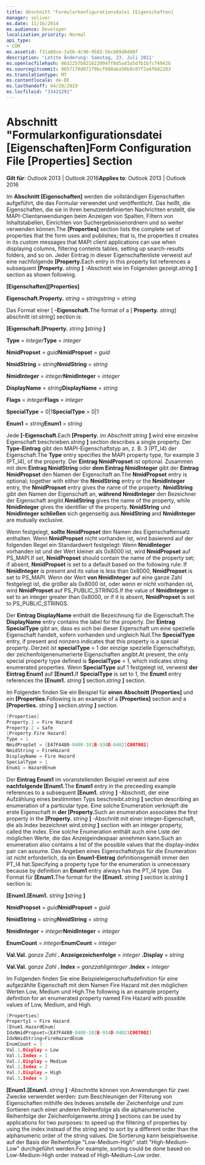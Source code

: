 ```yaml
---
title: Abschnitt "Formularkonfigurationsdatei [Eigenschaften]
manager: soliver
ms.date: 11/16/2014
ms.audience: Developer
localization_priority: Normal
api_type:
- COM
ms.assetid: f31a08ce-3a56-4c90-9502-5bcb09d8d80f
description: 'Letzte Änderung: Samstag, 23. Juli 2011'
ms.openlocfilehash: 86d2257b821622094ff8d5ad3a5d7b1bfc74942b
ms.sourcegitcommit: 8657170d071f9bcf680aba50b9c07f2a4fb82283
ms.translationtype: MT
ms.contentlocale: de-DE
ms.lasthandoff: 04/28/2019
ms.locfileid: "33421291"
---
```

# <a name="form-configuration-file-properties-section"></a><span data-ttu-id="baac7-103">Abschnitt "Formularkonfigurationsdatei [Eigenschaften]</span><span class="sxs-lookup"><span data-stu-id="baac7-103">Form Configuration File [Properties] Section</span></span>

  
  
<span data-ttu-id="baac7-104">**Gilt für**: Outlook 2013 | Outlook 2016</span><span class="sxs-lookup"><span data-stu-id="baac7-104">**Applies to**: Outlook 2013 | Outlook 2016</span></span> 
  
<span data-ttu-id="baac7-105">Im **Abschnitt [Eigenschaften]** werden die vollständigen Eigenschaften aufgeführt, die das Formular verwendet und veröffentlicht. Das heißt, die Eigenschaften, die sie in ihren benutzerdefinierten Nachrichten erstellt, die MAPI-Clientanwendungen beim Anzeigen von Spalten, Filtern von Inhaltstabellen, Einrichten von Suchergebnissenordnern und so weiter verwenden können.</span><span class="sxs-lookup"><span data-stu-id="baac7-105">The **[Properties]** section lists the complete set of properties that the form uses and publishes; that is, the properties it creates in its custom messages that MAPI client applications can use when displaying columns, filtering contents tables, setting up search-results folders, and so on.</span></span> <span data-ttu-id="baac7-106">Jeder Eintrag in dieser Eigenschaftenliste verweist auf eine nachfolgende **[Property.**</span><span class="sxs-lookup"><span data-stu-id="baac7-106">Each entry in this property list references a subsequent **[Property.**</span></span> <span data-ttu-id="baac7-107">_string_ **]** -Abschnitt wie im Folgenden gezeigt.</span><span class="sxs-lookup"><span data-stu-id="baac7-107">_string_ **]** section as shown following.</span></span> 
  
 <span data-ttu-id="baac7-108">**[Eigenschaften]**</span><span class="sxs-lookup"><span data-stu-id="baac7-108">**[Properties]**</span></span>
  
 <span data-ttu-id="baac7-109">**Eigenschaft.**</span><span class="sxs-lookup"><span data-stu-id="baac7-109">**Property.**</span></span> <span data-ttu-id="baac7-110">_string_  =   _string_</span><span class="sxs-lookup"><span data-stu-id="baac7-110">_string_ =  _string_</span></span>
  
<span data-ttu-id="baac7-111">Das Format einer [ **-Eigenschaft.**</span><span class="sxs-lookup"><span data-stu-id="baac7-111">The format of a [ **Property.**</span></span> <span data-ttu-id="baac7-112">_string_] abschnitt ist:</span><span class="sxs-lookup"><span data-stu-id="baac7-112">_string_] section is:</span></span> 
  
 <span data-ttu-id="baac7-113">**[Eigenschaft.**</span><span class="sxs-lookup"><span data-stu-id="baac7-113">**[Property.**</span></span> <span data-ttu-id="baac7-114">_string_ **]**</span><span class="sxs-lookup"><span data-stu-id="baac7-114">_string_ **]**</span></span>
  
 <span data-ttu-id="baac7-115">**Type**  =   _integer_</span><span class="sxs-lookup"><span data-stu-id="baac7-115">**Type** =  _integer_</span></span>
  
 <span data-ttu-id="baac7-116">**NmidPropset**  =   _guid_</span><span class="sxs-lookup"><span data-stu-id="baac7-116">**NmidPropset** =  _guid_</span></span>
  
 <span data-ttu-id="baac7-117">**NmidString**  =   _string_</span><span class="sxs-lookup"><span data-stu-id="baac7-117">**NmidString** =  _string_</span></span>
  
 <span data-ttu-id="baac7-118">**NmidInteger**  =   _integer_</span><span class="sxs-lookup"><span data-stu-id="baac7-118">**NmidInteger** =  _integer_</span></span>
  
 <span data-ttu-id="baac7-119">**DisplayName**  =   _string_</span><span class="sxs-lookup"><span data-stu-id="baac7-119">**DisplayName** =  _string_</span></span>
  
 <span data-ttu-id="baac7-120">**Flags**  =   _integer_</span><span class="sxs-lookup"><span data-stu-id="baac7-120">**Flags** =  _integer_</span></span>
  
 <span data-ttu-id="baac7-121">**SpecialType** = 0|1</span><span class="sxs-lookup"><span data-stu-id="baac7-121">**SpecialType** = 0|1</span></span> 
  
 <span data-ttu-id="baac7-122">**Enum1**  =   _string_</span><span class="sxs-lookup"><span data-stu-id="baac7-122">**Enum1** =  _string_</span></span>
  
<span data-ttu-id="baac7-123">Jede **[-Eigenschaft.**</span><span class="sxs-lookup"><span data-stu-id="baac7-123">Each **[Property.**</span></span> <span data-ttu-id="baac7-124">_im Abschnitt string_ **]** wird eine einzelne Eigenschaft beschrieben.</span><span class="sxs-lookup"><span data-stu-id="baac7-124">_string_ **]** section describes a single property.</span></span> <span data-ttu-id="baac7-125">Der **Type-Eintrag** gibt den MAPI-Eigenschaftstyp an, z. B. 3 (PT_I4) der Eigenschaft.</span><span class="sxs-lookup"><span data-stu-id="baac7-125">The **Type** entry specifies the MAPI property type, for example 3 (PT_I4), of the property.</span></span> <span data-ttu-id="baac7-126">Der **Eintrag NmidPropset** ist optional. Zusammen mit dem **Eintrag NmidString** oder **dem Eintrag NmidInteger** gibt der **Eintrag NmidPropset** den Namen der Eigenschaft an.</span><span class="sxs-lookup"><span data-stu-id="baac7-126">The **NmidPropset** entry is optional; together with either the **NmidString** entry or the **NmidInteger** entry, the **NmidPropset** entry gives the name of the property.</span></span> <span data-ttu-id="baac7-127">**NmidString** gibt den Namen der Eigenschaft an, **während NmidInteger** den Bezeichner der Eigenschaft angibt.</span><span class="sxs-lookup"><span data-stu-id="baac7-127">**NmidString** gives the name of the property, while **NmidInteger** gives the identifier of the property.</span></span> <span data-ttu-id="baac7-128">**NmidString** und **NmidInteger schließen** sich gegenseitig aus.</span><span class="sxs-lookup"><span data-stu-id="baac7-128">**NmidString** and **NmidInteger** are mutually exclusive.</span></span> 
  
<span data-ttu-id="baac7-129">Wenn festgelegt, **sollte NmidPropset** den Namen des Eigenschaftensatz enthalten. Wenn **NmidPropset** nicht vorhanden ist, wird basierend auf der folgenden Regel ein Standardwert festgelegt: Wenn **NmidInteger** vorhanden ist und der Wert kleiner als 0x8000 ist, wird **NmidPropset** auf PS_MAPI.</span><span class="sxs-lookup"><span data-stu-id="baac7-129">If set, **NmidPropset** should contain the name of the property set; if absent, **NmidPropset** is set to a default based on the following rule: If **NmidInteger** is present and its value is less than 0x8000, **NmidPropset** is set to PS_MAPI.</span></span> <span data-ttu-id="baac7-130">Wenn der Wert **von NmidInteger** auf eine ganze Zahl festgelegt ist, die größer als 0x8000 ist, oder wenn er nicht vorhanden ist, wird **NmidPropset** auf PS_PUBLIC_STRINGS.</span><span class="sxs-lookup"><span data-stu-id="baac7-130">If the value of **NmidInteger** is set to an integer greater than 0x8000, or if it is absent, **NmidPropset** is set to PS_PUBLIC_STRINGS.</span></span> 
  
<span data-ttu-id="baac7-131">Der **Eintrag DisplayName** enthält die Bezeichnung für die Eigenschaft.</span><span class="sxs-lookup"><span data-stu-id="baac7-131">The **DisplayName** entry contains the label for the property.</span></span> <span data-ttu-id="baac7-132">Der **Eintrag SpecialType** gibt an, dass es sich bei dieser Eigenschaft um eine spezielle Eigenschaft handelt, sofern vorhanden und ungleich Null.</span><span class="sxs-lookup"><span data-stu-id="baac7-132">The **SpecialType** entry, if present and nonzero indicates that this property is a special property.</span></span> <span data-ttu-id="baac7-133">Derzeit ist **specialType** = 1 der einzige spezielle Eigenschaftstyp, der zeichenfolgenenumerierte Eigenschaften angibt.</span><span class="sxs-lookup"><span data-stu-id="baac7-133">At present, the only special property type defined is **SpecialType** = 1, which indicates string enumerated properties.</span></span> <span data-ttu-id="baac7-134">Wenn **SpecialType** auf 1 festgelegt ist, verweist **der Eintrag Enum1** auf **[Enum1.**</span><span class="sxs-lookup"><span data-stu-id="baac7-134">If **SpecialType** is set to 1, the **Enum1** entry references the **[Enum1.**</span></span> <span data-ttu-id="baac7-135">_string_ **]** section.</span><span class="sxs-lookup"><span data-stu-id="baac7-135">_string_ **]** section.</span></span> 
  
<span data-ttu-id="baac7-136">Im Folgenden finden Sie ein Beispiel für **einen Abschnitt [Properties]** und ein **[Properties.**</span><span class="sxs-lookup"><span data-stu-id="baac7-136">Following is an example of a **[Properties]** section and a **[Properties.**</span></span> <span data-ttu-id="baac7-137">_string_ **]** section.</span><span class="sxs-lookup"><span data-stu-id="baac7-137">_string_ **]** section.</span></span> 
  
```cpp
[Properties]
Property.1 = Fire Hazard
Property.2 = Safe
[Property.Fire Hazard]
Type = 1
NmidPropSet = {E47F4480-8400-101B-934D-04021C007002]
NmidString = FireHazard
DisplayName = Fire Hazard
SpecialType = 1
Enum1 = HazardEnum

```

<span data-ttu-id="baac7-138">Der **Eintrag Enum1** im voranstellenden Beispiel verweist auf eine **nachfolgende [Enum1.**</span><span class="sxs-lookup"><span data-stu-id="baac7-138">The **Enum1** entry in the preceeding example references to a subsequent **[Enum1.**</span></span> <span data-ttu-id="baac7-139">_string_ **]** -Abschnitt, der eine Aufzählung eines bestimmten Typs beschreibt.</span><span class="sxs-lookup"><span data-stu-id="baac7-139">_string_ **]** section describing an enumeration of a particular type.</span></span> <span data-ttu-id="baac7-140">Eine solche Enumeration verknüpft die erste Eigenschaft in **der [Property.**</span><span class="sxs-lookup"><span data-stu-id="baac7-140">Such an enumeration associates the first property in the **[Property.**</span></span> <span data-ttu-id="baac7-141">_string_ **]** -Abschnitt mit einer integer-Eigenschaft, die als Index bezeichnet wird.</span><span class="sxs-lookup"><span data-stu-id="baac7-141">_string_ **]** section with an integer property, called the index.</span></span> <span data-ttu-id="baac7-142">Eine solche Enumeration enthält auch eine Liste der möglichen Werte, die das Anzeigeindexpaar annehmen kann.</span><span class="sxs-lookup"><span data-stu-id="baac7-142">Such an enumeration also contains a list of the possible values that the display-index pair can assume.</span></span> <span data-ttu-id="baac7-143">Das Angeben eines Eigenschaftstyps für die Enumeration ist nicht erforderlich, da ein **Enum1-Eintrag** definitionsgemäß immer den PT_I4 hat.</span><span class="sxs-lookup"><span data-stu-id="baac7-143">Specifying a property type for the enumeration is unnecessary because by definition an **Enum1** entry always has the PT_I4 type.</span></span> <span data-ttu-id="baac7-144">Das Format für **[Enum1.**</span><span class="sxs-lookup"><span data-stu-id="baac7-144">The format for the **[Enum1.**</span></span> <span data-ttu-id="baac7-145">_string_ **]** section is:</span><span class="sxs-lookup"><span data-stu-id="baac7-145">_string_ **]** section is:</span></span> 
  
 <span data-ttu-id="baac7-146">**[Enum1.**</span><span class="sxs-lookup"><span data-stu-id="baac7-146">**[Enum1.**</span></span> <span data-ttu-id="baac7-147">_string_ **]**</span><span class="sxs-lookup"><span data-stu-id="baac7-147">_string_ **]**</span></span>
  
 <span data-ttu-id="baac7-148">**NmidPropset**  =   _guid_</span><span class="sxs-lookup"><span data-stu-id="baac7-148">**NmidPropset** =  _guid_</span></span>
  
 <span data-ttu-id="baac7-149">**NmidString**  =   _string_</span><span class="sxs-lookup"><span data-stu-id="baac7-149">**NmidString** =  _string_</span></span>
  
 <span data-ttu-id="baac7-150">**NmidInteger**  =   _integer_</span><span class="sxs-lookup"><span data-stu-id="baac7-150">**NmidInteger** =  _integer_</span></span>
  
 <span data-ttu-id="baac7-151">**EnumCount**  =   _integer_</span><span class="sxs-lookup"><span data-stu-id="baac7-151">**EnumCount** =  _integer_</span></span>
  
 <span data-ttu-id="baac7-152">**Val.**</span><span class="sxs-lookup"><span data-stu-id="baac7-152">**Val.**</span></span> <span data-ttu-id="baac7-153">_ganze Zahl_ **. Anzeigezeichenfolge**  =   </span><span class="sxs-lookup"><span data-stu-id="baac7-153">_integer_ **.Display** =  _string_</span></span>
  
 <span data-ttu-id="baac7-154">**Val.**</span><span class="sxs-lookup"><span data-stu-id="baac7-154">**Val.**</span></span> <span data-ttu-id="baac7-155">_ganze Zahl_ **. Index**  =   _ganzzahlig_</span><span class="sxs-lookup"><span data-stu-id="baac7-155">_integer_ **.Index** =  _integer_</span></span>
  
<span data-ttu-id="baac7-156">Im Folgenden finden Sie eine Beispieleigenschaftsdefinition für eine aufgezählte Eigenschaft mit dem Namen Fire Hazard mit den möglichen Werten Low, Medium und High.</span><span class="sxs-lookup"><span data-stu-id="baac7-156">The following is an example property definition for an enumerated property named Fire Hazard with possible values of Low, Medium, and High.</span></span>
  
```cpp
[Properties]
Property1 = Fire Hazard
[Enum1.HazardEnum]
IdxNmidPropset={E47F4480-8400-101B-934D-04021C007002]
IdxNmidString=FireHazardEnum
EnumCount = 3
Val.1.Display = Low
Val.1.Index = 1
Val.2.Display = Medium
Val.2.Index = 2
Val.3.Display = High
Val.3.Index = 3

```

 <span data-ttu-id="baac7-157">**[Enum1.**</span><span class="sxs-lookup"><span data-stu-id="baac7-157">**[Enum1.**</span></span> <span data-ttu-id="baac7-158">_string_ **]** -Abschnitte können von Anwendungen für zwei Zwecke verwendet werden: zum Beschleunigen der Filterung von Eigenschaften mithilfe des Indexes anstelle der Zeichenfolge und zum Sortieren nach einer anderen Reihenfolge als die alphanumerische Reihenfolge der Zeichenfolgenwerte.</span><span class="sxs-lookup"><span data-stu-id="baac7-158">_string_ **]** sections can be used by applications for two purposes: to speed up the filtering of properties by using the index instead of the string and to sort by a different order than the alphanumeric order of the string values.</span></span> <span data-ttu-id="baac7-159">Die Sortierung kann beispielsweise auf der Basis der Reihenfolge "Low-Medium-High" statt "High-Medium-Low" durchgeführt werden.</span><span class="sxs-lookup"><span data-stu-id="baac7-159">For example, sorting could be done based on Low-Medium-High order instead of High-Medium-Low order.</span></span> 
  

